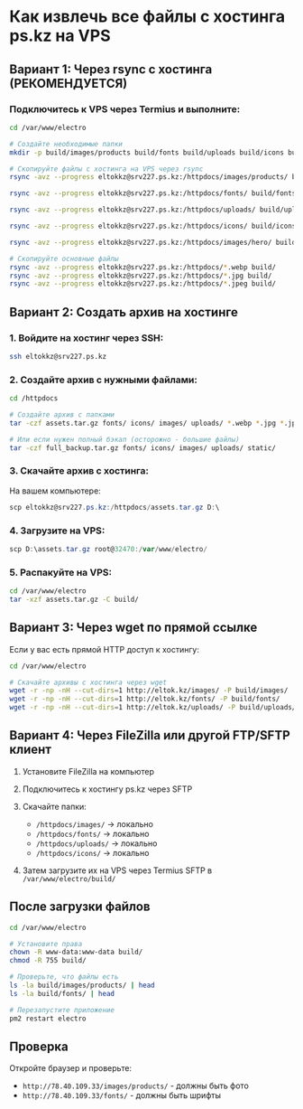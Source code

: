 # Как извлечь все файлы с хостинга ps.kz на VPS

## Вариант 1: Через rsync с хостинга (РЕКОМЕНДУЕТСЯ)

### Подключитесь к VPS через Termius и выполните:

```bash
cd /var/www/electro

# Создайте необходимые папки
mkdir -p build/images/products build/fonts build/uploads build/icons build/images/hero

# Скопируйте файлы с хостинга на VPS через rsync
rsync -avz --progress eltokkz@srv227.ps.kz:/httpdocs/images/products/ build/images/products/

rsync -avz --progress eltokkz@srv227.ps.kz:/httpdocs/fonts/ build/fonts/

rsync -avz --progress eltokkz@srv227.ps.kz:/httpdocs/uploads/ build/uploads/

rsync -avz --progress eltokkz@srv227.ps.kz:/httpdocs/icons/ build/icons/

rsync -avz --progress eltokkz@srv227.ps.kz:/httpdocs/images/hero/ build/images/hero/

# Скопируйте основные файлы
rsync -avz --progress eltokkz@srv227.ps.kz:/httpdocs/*.webp build/
rsync -avz --progress eltokkz@srv227.ps.kz:/httpdocs/*.jpg build/
rsync -avz --progress eltokkz@srv227.ps.kz:/httpdocs/*.jpeg build/
```

## Вариант 2: Создать архив на хостинге

### 1. Войдите на хостинг через SSH:

```bash
ssh eltokkz@srv227.ps.kz
```

### 2. Создайте архив с нужными файлами:

```bash
cd /httpdocs

# Создайте архив с папками
tar -czf assets.tar.gz fonts/ icons/ images/ uploads/ *.webp *.jpg *.jpeg

# Или если нужен полный бэкап (осторожно - большие файлы)
tar -czf full_backup.tar.gz fonts/ icons/ images/ uploads/ static/
```

### 3. Скачайте архив с хостинга:

На вашем компьютере:
```powershell
scp eltokkz@srv227.ps.kz:/httpdocs/assets.tar.gz D:\
```

### 4. Загрузите на VPS:

```powershell
scp D:\assets.tar.gz root@32470:/var/www/electro/
```

### 5. Распакуйте на VPS:

```bash
cd /var/www/electro
tar -xzf assets.tar.gz -C build/
```

## Вариант 3: Через wget по прямой ссылке

Если у вас есть прямой HTTP доступ к хостингу:

```bash
cd /var/www/electro

# Скачайте архивы с хостинга через wget
wget -r -np -nH --cut-dirs=1 http://eltok.kz/images/ -P build/images/
wget -r -np -nH --cut-dirs=1 http://eltok.kz/fonts/ -P build/fonts/
wget -r -np -nH --cut-dirs=1 http://eltok.kz/uploads/ -P build/uploads/
```

## Вариант 4: Через FileZilla или другой FTP/SFTP клиент

1. Установите FileZilla на компьютер
2. Подключитесь к хостингу ps.kz через SFTP
3. Скачайте папки:
   - `/httpdocs/images/` → локально
   - `/httpdocs/fonts/` → локально
   - `/httpdocs/uploads/` → локально
   - `/httpdocs/icons/` → локально

4. Затем загрузите их на VPS через Termius SFTP в `/var/www/electro/build/`

## После загрузки файлов

```bash
cd /var/www/electro

# Установите права
chown -R www-data:www-data build/
chmod -R 755 build/

# Проверьте, что файлы есть
ls -la build/images/products/ | head
ls -la build/fonts/ | head

# Перезапустите приложение
pm2 restart electro
```

## Проверка

Откройте браузер и проверьте:
- `http://78.40.109.33/images/products/` - должны быть фото
- `http://78.40.109.33/fonts/` - должны быть шрифты

